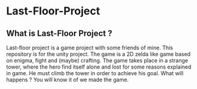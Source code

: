 # Last-Floor-Project

## What is Last-Floor Project ?

Last-floor project is a game project with some friends of mine. This repository is for the unity project.
The game is a 2D zelda like game based on enigma, fight and (maybe) crafting.
The game takes place in a strange tower, where the hero find itself alone and lost for some reasons explained in game.
He must climb the tower in order to achieve his goal.
What will happens ? You will know it of we made the game.
